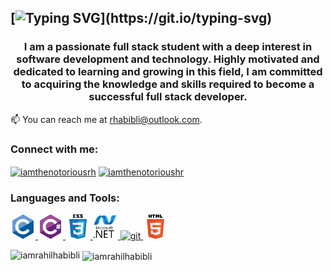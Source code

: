 [![Typing SVG](https://readme-typing-svg.herokuapp.com?size=18&color=2BF723&lines=Hello,+my+name+is+Rahil+Habibli.;I'm+currently+studying,;To+become+a+full+stack+developer.)](https://git.io/typing-svg)
---
<h3 align="center">I am a passionate full stack student with a deep interest in software development and technology. Highly motivated and dedicated to learning and growing in this field, I am committed to acquiring the knowledge and skills required to become a successful full stack developer.</h3>


  <p>📫 You can reach me at <a href="mailto:rhabibli@outlook.com">rhabibli@outlook.com</a>.</p>
</div>

<h3 align="left">Connect with me:</h3>
<p align="left">
<a href="https://stackoverflow.com/users/iamthenotoriousrh" target="blank"><img align="center" src="https://raw.githubusercontent.com/rahuldkjain/github-profile-readme-generator/master/src/images/icons/Social/stack-overflow.svg" alt="iamthenotoriousrh" height="30" width="40" /></a>
<a href="https://instagram.com/iamthenotorioushr" target="blank"><img align="center" src="https://raw.githubusercontent.com/rahuldkjain/github-profile-readme-generator/master/src/images/icons/Social/instagram.svg" alt="iamthenotorioushr" height="30" width="40" /></a>
</p>

<h3 align="left">Languages and Tools:</h3>
<p align="left"> <a href="https://www.cprogramming.com/" target="_blank" rel="noreferrer"> <img src="https://raw.githubusercontent.com/devicons/devicon/master/icons/c/c-original.svg" alt="c" width="40" height="40"/> </a> <a href="https://www.w3schools.com/cs/" target="_blank" rel="noreferrer"> <img src="https://raw.githubusercontent.com/devicons/devicon/master/icons/csharp/csharp-original.svg" alt="csharp" width="40" height="40"/> </a> <a href="https://www.w3schools.com/css/" target="_blank" rel="noreferrer"> <img src="https://raw.githubusercontent.com/devicons/devicon/master/icons/css3/css3-original-wordmark.svg" alt="css3" width="40" height="40"/> </a> <a href="https://dotnet.microsoft.com/" target="_blank" rel="noreferrer"> <img src="https://raw.githubusercontent.com/devicons/devicon/master/icons/dot-net/dot-net-original-wordmark.svg" alt="dotnet" width="40" height="40"/> </a> <a href="https://git-scm.com/" target="_blank" rel="noreferrer"> <img src="https://www.vectorlogo.zone/logos/git-scm/git-scm-icon.svg" alt="git" width="40" height="40"/> </a> <a href="https://www.w3.org/html/" target="_blank" rel="noreferrer"> <img src="https://raw.githubusercontent.com/devicons/devicon/master/icons/html5/html5-original-wordmark.svg" alt="html5" width="40" height="40"/> </a> </p>

<p><img align="left" src="https://github-readme-stats.vercel.app/api/top-langs?username=iamrahilhabibli&show_icons=true&locale=en&layout=compact" alt="iamrahilhabibli" /></p>

<p>&nbsp;<img align="center" src="https://github-readme-stats.vercel.app/api?username=iamrahilhabibli&show_icons=true&locale=en" alt="iamrahilhabibli" /></p>
